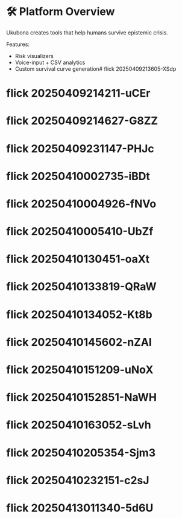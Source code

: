 # 🛠️ Platform Overview

Ukubona creates tools that help humans survive epistemic crisis.

Features:
- Risk visualizers
- Voice-input + CSV analytics
- Custom survival curve generation# flick 20250409213605-XSdp
# flick 20250409214211-uCEr
# flick 20250409214627-G8ZZ
# flick 20250409231147-PHJc
# flick 20250410002735-iBDt
# flick 20250410004926-fNVo
# flick 20250410005410-UbZf
# flick 20250410130451-oaXt
# flick 20250410133819-QRaW
# flick 20250410134052-Kt8b
# flick 20250410145602-nZAI
# flick 20250410151209-uNoX
# flick 20250410152851-NaWH
# flick 20250410163052-sLvh
# flick 20250410205354-Sjm3
# flick 20250410232151-c2sJ
# flick 20250413011340-5d6U
